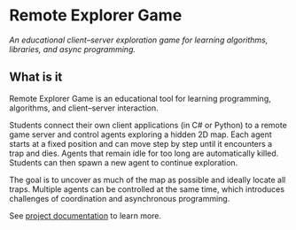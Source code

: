 # Remote Explorer Game
*An educational client–server exploration game for learning algorithms, libraries, and async programming.*

## What is it
Remote Explorer Game is an educational tool for learning programming, algorithms, and client–server interaction.

Students connect their own client applications (in C# or Python) to a remote game server and control agents exploring a hidden 2D map. Each agent starts at a fixed position and can move step by step until it encounters a trap and dies. Agents that remain idle for too long are automatically killed. Students can then spawn a new agent to continue exploration.

The goal is to uncover as much of the map as possible and ideally locate all traps. Multiple agents can be controlled at the same time, which introduces challenges of coordination and asynchronous programming.

See [project documentation](https://theonlydejf.github.io/remote-explorer-game/) to learn more.